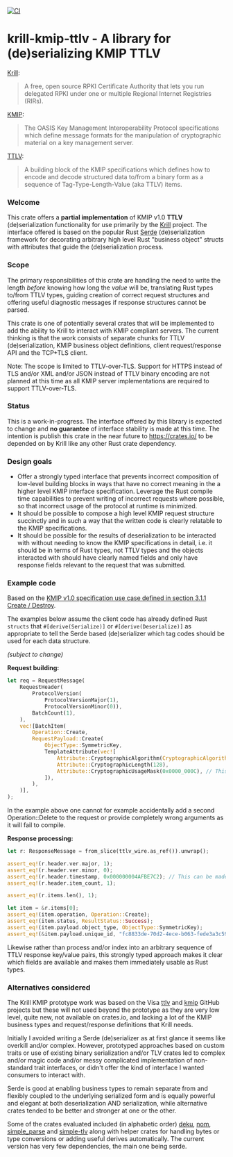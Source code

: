 [![CI](https://github.com/NLnetLabs/krill-kmip-ttlv/actions/workflows/ci.yml/badge.svg?branch=main)](https://github.com/NLnetLabs/krill-kmip-ttlv/actions/workflows/ci.yml)

# krill-kmip-ttlv - A library for (de)serializing KMIP TTLV

[Krill](https://nlnetlabs.nl/projects/rpki/krill/):
> A free, open source RPKI Certificate Authority that lets you run delegated RPKI under one or multiple Regional Internet Registries (RIRs).

[KMIP](http://docs.oasis-open.org/kmip/spec/v1.0/kmip-spec-1.0.html):
> The OASIS Key Management Interoperability Protocol specifications which define message formats for the manipulation of cryptographic material on a key management server.

[TTLV](http://docs.oasis-open.org/kmip/spec/v1.0/os/kmip-spec-1.0-os.html#_Toc262581260):
> A building block of the KMIP specifications which defines how to encode and decode structured data to/from a binary form as a sequence of Tag-Type-Length-Value (aka TTLV) items.

### Welcome

This crate offers a **partial implementation** of KMIP v1.0 **TTLV** (de)serialization functionality for use primarily by the [Krill](https://nlnetlabs.nl/projects/rpki/krill/) project. The interface offered is based on the popular Rust [Serde](https://serde.rs/) (de)serialization framework for decorating arbitrary high level Rust "business object" structs with attributes that guide the (de)serialization process.

### Scope

The primary responsibilities of this crate are handling the need to write the length _before_ knowing how long the _value_ will be, translating Rust types to/from TTLV types, guiding creation of correct request structures and offering useful diagnostic messages if response structures cannot be parsed.

This crate is one of potentially several crates that will be implemented to add the ability to Krill to interact with KMIP compliant servers. The current thinking is that the work consists of separate chunks for TTLV (de)serialization, KMIP business object definitions, client request/response API and the TCP+TLS client.

Note: The scope is limited to TTLV-over-TLS. Support for HTTPS instead of TLS and/or XML and/or JSON instead of TTLV binary encoding are not planned at this time as all KMIP server implementations are required to support TTLV-over-TLS.

### Status

This is a work-in-progress. The interface offered by this library is expected to change and **no guarantee** of interface stability is made at this time. The intention is publish this crate in the near future to https://crates.io/ to be depended on by Krill like any other Rust crate dependency.

### Design goals

- Offer a strongly typed interface that prevents incorrect composition of low-level building blocks in ways that have no correct meaning in the a higher level KMIP interface specification. Leverage the Rust compile time capabilities to prevent writing of incorrect requests where possible, so that incorrect usage of the protocol at runtime is minimized.
- It should be possible to compose a high level KMIP request structure succinctly and in such a way that the written code is clearly relatable to the KMIP specifications.
- It should be possible for the results of deserialization to be interacted with without needing to know the KMIP specifications in detail, i.e. it should be in terms of Rust types, not TTLV types and the objects interacted with should have clearly named fields and only have response fields relevant to the request that was submitted.

### Example code

Based on the [KMIP v1.0 specification use case defined in section 3.1.1 Create / Destroy](http://docs.oasis-open.org/kmip/usecases/v1.0/cs01/kmip-usecases-1.0-cs-01.html#_Toc262822053).

The examples below assume the client code has already defined Rust `structs` that `#[derive(Serialize)]` or `#[derive(Deserialize)]` as appropriate to tell the Serde based (de)serializer which tag codes should be used for each data structure.

_(subject to change)_

**Request building:**

```rust
let req = RequestMessage(
    RequestHeader(
        ProtocolVersion(
            ProtocolVersionMajor(1),
            ProtocolVersionMinor(0)),
        BatchCount(1),
    ),
    vec![BatchItem(
        Operation::Create,
        RequestPayload::Create(
            ObjectType::SymmetricKey,
            TemplateAttribute(vec![
                Attribute::CryptographicAlgorithm(CryptographicAlgorithm::AES),
                Attribute::CryptographicLength(128),
                Attribute::CryptographicUsageMask(0x0000_000C), // This can be made more user friendly
            ]),
        ),
    )],
);
```

In the example above one cannot for example accidentally add a second Operation::Delete to the request or provide completely wrong arguments as it will fail to compile.

**Response processing:**

```rust
let r: ResponseMessage = from_slice(ttlv_wire.as_ref()).unwrap();

assert_eq!(r.header.ver.major, 1);
assert_eq!(r.header.ver.minor, 0);
assert_eq!(r.header.timestamp, 0x000000004AFBE7C2); // This can be made more user friendly
assert_eq!(r.header.item_count, 1);

assert_eq!(r.items.len(), 1);

let item = &r.items[0];
assert_eq!(item.operation, Operation::Create);
assert_eq!(item.status, ResultStatus::Success);
assert_eq!(item.payload.object_type, ObjectType::SymmetricKey);
assert_eq!(&item.payload.unique_id, "fc8833de-70d2-4ece-b063-fede3a3c59fe");
```

Likewise rather than process and/or index into an arbitrary sequence of TTLV response key/value pairs, this strongly typed approach makes it clear which fields are available and makes them immediately usable as Rust types.

### Alternatives considered

The Krill KMIP prototype work was based on the Visa [ttlv](https://github.com/visa/ttlv) and [kmip](https://github.com/visa/kmip) GitHub projects but these will not used beyond the prototype as they are very low level, quite new, not available on crates.io, and lacking a lot of the KMIP business types and request/response definitions that Krill needs.

Initially I avoided writing a Serde (de)serializer as at first glance it seems like overkill and/or complex. However, prototyped approaches based on custom traits or use of existing binary serialization and/or TLV crates led to complex and/or magic code and/or messy complicated implementation of non-standard trait interfaces, or didn't offer the kind of interface I wanted consumers to interact with.

Serde is good at enabling business types to remain separate from and flexibly coupled to the underlying serialized form and is equally powerful and elegant at both deserialization AND serialization, while alternative crates tended to be better and stronger at one or the other.

Some of the crates evaluated included (in alphabetic order) [deku](https://lib.rs/crates/deku), [nom](https://lib.rs/crates/nom), [simple_parse](https://lib.rs/crates/simple_parse) and [simple-tlv](https://lib.rs/crates/simple-tlv) along with helper crates for handling bytes or type conversions or adding useful derives automatically. The current version has very few dependencies, the main one being serde.
